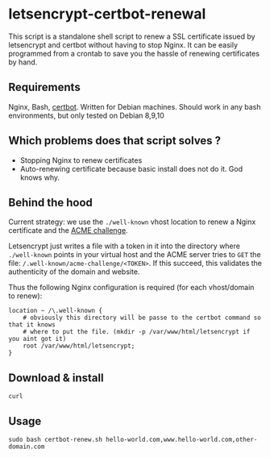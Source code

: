# letsencrypt-certbot-renewal

This script is a standalone shell script to renew a SSL certificate issued by letsencrypt and certbot without having to stop Nginx. It can be easily programmed from a crontab to save you the hassle of renewing certificates by hand.

## Requirements

Nginx, Bash, [certbot](https://certbot.eff.org/). Written for Debian machines. Should work in any bash environments, but only tested on Debian 8,9,10

## Which problems does that script solves ?

- Stopping Nginx to renew certificates
- Auto-renewing certificate because basic install does not do it. God knows why.

## Behind the hood

Current strategy: we use the `./well-known` vhost location to renew a Nginx certificate and the [ACME challenge](https://letsencrypt.org/docs/challenge-types/).

Letsencrypt just writes a file with a token in it into the directory where `./well-known` points in your virtual host and the ACME server tries to `GET` the file: `/.well-known/acme-challenge/<TOKEN>`. If this succeed, this validates the authenticity of the domain and website.

Thus the following Nginx configuration is required (for each vhost/domain to renew): 

```
location ~ /\.well-known {
    # obviously this directory will be passe to the certbot command so that it knows
    # where to put the file. (mkdir -p /var/www/html/letsencrypt if you aint got it)
    root /var/www/html/letsencrypt;
}
```

## Download & install

```
curl
```

## Usage

```
sudo bash certbot-renew.sh hello-world.com,www.hello-world.com,other-domain.com
```

